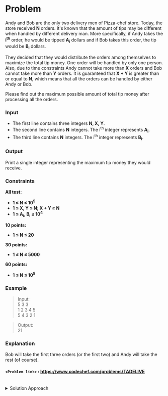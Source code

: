 # Problem
Andy and Bob are the only two delivery men of Pizza-chef store. Today, the store received **N** orders. It's known that the amount of tips may be different when handled by different delivery man. More specifically, if Andy takes the **i<sup>th</sup>** order, he would be tipped **A<sub>i</sub>** dollars and if Bob takes this order, the tip would be **B<sub>i</sub>** dollars.

They decided that they would distribute the orders among themselves to maximize the total tip money. One order will be handled by only one person. Also, due to time constraints Andy cannot take more than **X** orders and Bob cannot take more than **Y** orders. It is guaranteed that **X + Y** is greater than or equal to **N**, which means that all the orders can be handled by either Andy or Bob.

Please find out the maximum possible amount of total tip money after processing all the orders.

### Input
- The first line contains three integers **N, X, Y**.
- The second line contains **N** integers. The i<sup>th</sup> integer represents **A<sub>i</sub>**.
- The third line contains **N** integers. The i<sup>th</sup> integer represents **B<sub>i</sub>**.

### Output
Print a single integer representing the maximum tip money they would receive.

### Constraints
**All test:**
- **1 ≤ N ≤ 10<sup>5</sup>**
- **1 ≤ X, Y ≤ N; X + Y ≥ N**
- **1 ≤ A<sub>i</sub>, B<sub>i</sub> ≤ 10<sup>4</sup>**

**10 points:**
- **1 ≤ N ≤ 20**

**30 points:**
- **1 ≤ N ≤ 5000**

**60 points:**
- **1 ≤ N ≤ 10<sup>5</sup>** 

### Example
>Input:<br/>
5 3 3<br/>
1 2 3 4 5<br/>
5 4 3 2 1<br/>

>Output:<br/>
21<br/>

### Explanation
Bob will take the first three orders (or the first two) and Andy will take the rest (of course).

#### `<Problem link>` : <https://www.codechef.com/problems/TADELIVE>
<br/>
<details>
  <summary>Solution Approach</summary>
  
  ######
  
  **The solution cannot handle large values of n and is intended to explain dp approach to the problem**
  
  ###### Top Down
  We will use include exclude recursion with dp. We will use matrix dp[][] to account for orders taken by andy upto index i where i = 0...n. Let's say we are at index **i** with **j** orders taken by andy. When we assign an order to andy we add a[i] value to the answer and recur for next `i+1` index with `j+1` orders taken by andy. Else we add b[i] value to the answer and recur for next `i+1` index with `j` orders taken by andy. We store the better results out of the two in our dp[][].
  
  ###### Bottom Up
  We use the similar approach and iterate for all possible orders upto x for andy at every i where i = 0...n. If we can include jth order at index i for andy than andy = `dp[i-1][j-1] + a[i]` which is what is the best we can do at the previous index with one order less + tip of order at current index for andy. If we can include jth order at index i for bob than bob = `dp[i-1][j] + b[i]` which is what is the best we can do at the previous index without any change in orders of andy + tip of order at current index for bob. dp[i][j] is the max of andy and bob.<br/>
  The best answer will be stored in dp[n][i] (1 based indexing) where i = 0....x

  See solution approach [here](http://rajanjha10.github.io/codehub/code.html?1034) for Greedy Solution which works for large values of n.
  
  ### References
  
  >http://discuss.codechef.com/problems/TADELIVE<br/>
  
</details>
